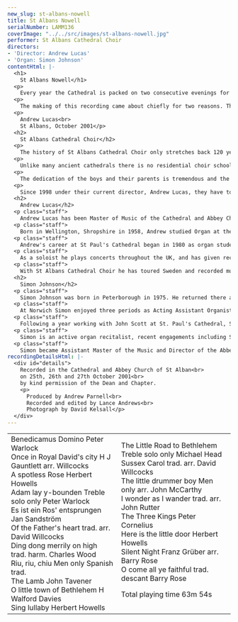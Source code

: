 ```yaml
---
new_slug: st-albans-nowell
title: St Albans Nowell
serialNumber: LAMM136
coverImage: "../../src/images/st-albans-nowell.jpg"
performer: St Albans Cathedral Choir
directors:
- 'Director: Andrew Lucas'
- 'Organ: Simon Johnson'
contentHtml: |-
  <h1>
    St Albans Nowell</h1>
  <p>
    Every year the Cathedral is packed on two consecutive evenings for the annual Service of Lessons and Carols for Christmas held on the 22nd and 23rd December at 8pm. This service is lit entirely by candlelight and takes the traditional form of biblical readings, carols and hymns and prayer meditating on the miracle of our Saviour's birth in Bethlehem some 2000 years ago. For the Cathedral Choir it is the highlight of their musical year; the boys of the choir, in particular, take great pride in their effort and achievement at this service, perhaps more than on any other occasion. This is wonderful to experience and gives the service a very special atmosphere. So it is no wonder that its popularity means that seats are available only by application and are ticketed (over the two nights that means more than 3,000 people attend this service). It is the choir's great pleasure to offer this recording to a wider congregation and audience than we could ever achieve 'live' and to include one or two items from our Christmas repertoire that are not usually sung at this service.</p>
  <p>
    The making of this recording came about chiefly for two reasons. The last Christmas recording from St Albans was made ten years ago and there have been many requests for a more recent recording. The second reason was the catalyst. The choir was to have made a tour to the United States of America in October 2001, but the tragic events of September 11th that year in New York and Washington eventually caused the tour to be cancelled. So we found ourselves in St Albans during an extended half term needing something to do musically. Lance Andrews of Lammas Records came to the rescue and this is the end result. We are very grateful to him for offering to turn the recording around from initial conception to release in less than ten weeks. We hope that you receive great joy from this recording, finding it uplifting, inspiring and full of Christian hope.</p>
  <p>
    Andrew Lucas<br>
    St Albans, October 2001</p>
  <h2>
    St Albans Cathedral Choir</h2>
  <p>
    The history of St Albans Cathedral Choir only stretches back 120 years, although the Benedictine monastery of St Albans Abbey had a distinguished musical history stretching back before 1539 when the Abbey was dissolved by Henry VIII. In those days the boys were press-ganged from all over the country; today they are all local schoolboys who are committed to sing services and attend rehearsal every day of the week, except one, during term time.</p>
  <p>
    Unlike many ancient cathedrals there is no residential choir school, and the rehearsals and services are fitted in around a normal school week. The day begins at 7.40 am and ends after evensong at 5.45 pm on three weekdays. Friday nights are taken up with two hours of rehearsal and the services on Saturday and Sunday (usually three but sometimes four in all) take up a major proportion of the weekend.</p>
  <p>
    The dedication of the boys and their parents is tremendous and the high standard of the choir and its international reputation has been hard won. The boys themselves receive in return an unparalleled free musical education and team spirit. For the weekends, greater Feast days, concerts and tours the 24 boys are joined by the 12 Lay Clerks to make up the full Cathedral Choir. The Lay Clerks are themselves a dedicated and highly skilled group of musicians who nevertheless, in the main, earn their living outside the music profession. The choir has made several recordings and six tours of the USA in the last ten years. Previous Masters of the Music of the Cathedral include Meredith Davies, Peter Hurford, Stephen Darlington, Colin Walsh and Barry Rose.</p>
  <p>
    Since 1998 under their current director, Andrew Lucas, they have toured Sweden. In 2000 they sang in the Festival of the Sons of the Clergy in St Paul's Cathedral with the choirs of St Paul's and the Temple Church. The choir itself plays host to two other Cathedral Choirs in the biennial St Albans International Organ Festival in the Festival's Three Choirs Concert. In 2001 the choirs of Westminster Abbey and Southwark Cathedral joined them in St Albans in July 2001. For 2002 plans are being made for concerts and services in Italy.</p>
  <h2>
    Andrew Lucas</h2>
  <p class="staff">
    Andrew Lucas has been Master of Music of the Cathedral and Abbey Church of St. Alban since February 1998, after eight years as the Sub-Organist of St Paul's Cathedral in London. He is also conductor of the St Albans Bach Choir and Artistic Director of the St Albans International Organ Festival.</p>
  <p class="staff">
    Born in Wellington, Shropshire in 1958, Andrew studied Organ at the Royal College of Music with John Birch and composition with Herbert Howells and is a graduate of London University. He continued his organ studies with Peter Hurford and was awarded the WÊTÊBest Scholarship from the Worshipful Company of Musicians enabling him to study with Piet Kee at the Sweelinck Conservatoire in Amsterdam.</p>
  <p class="staff">
    Andrew's career at St Paul's Cathedral began in 1980 as organ student, and then subsequently Assistant Sub-Organist (1985) and Sub-Organist and Assistant Director of Music (1990). His accompaniment of the St Paul's choir in concerts and over twenty commercial recordings has received critical acclaim. He has also made two solo recordings on the world famous organ of St Paul's.</p>
  <p class="staff">
    As a soloist he plays concerts throughout the UK, and has given recitals in Norway, Sweden, Belgium, France, Italy, the Netherlands, Australia, Bermuda and the USA. In 1997 he spent three months as Acting Organist and Master of the Choristers at St Andrew's Cathedral in Sydney, Australia.</p>
  <p class="staff">
    With St Albans Cathedral Choir he has toured Sweden and recorded music by Stanford on the Priory label. Since moving to St Albans he has concentrated on choral direction with the three choirs directly in his charge at the Cathedral, as well as other local choral groups and at the Purcell School of Music.</p>
  <h2>
    Simon Johnson</h2>
  <p class="staff">
    Simon Johnson was born in Peterborough in 1975. He returned there as chorister and subsequently Head Chorister of the Cathedral from 1986-89. He was awarded a music scholarship to Bloxham School, before going on to hold organ scholarships at Rochester, Norwich, and St Paul's Cathedrals. He holds the organ diplomas of the Royal College of Organists, having won several major prizes at both.</p>
  <p class="staff">
    At Norwich Simon enjoyed three periods as Acting Assistant Organist of the Cathedral, during which time he took part in the premieres of works by John Tavener, Philip Wilby and Diana Burrell. His work accompanying both the Girls' Choir and the Cathedral Choir is reflected in two CD recordings, and he has played for both choirs on BBC Radio 2, 3, and 4. In addition to his responsibilities at the Cathedral Simon also gained a first class degree from the University of East Anglia, and founded the University Chamber Choir - a twenty-strong ensemble specialising in the performance of contemporary music.</p>
  <p class="staff">
    Following a year working with John Scott at St. Paul's Cathedral, Simon moved to his next position at All Saints' Northampton. His work there involved running the choir of men and boys, and also the separate girls' choir. He made two CD recordings with the choirs on the Lammas label, and undertook tours to France, Germany and Italy.</p>
  <p class="staff">
    Simon is an active organ recitalist, recent engagements including St Paul's, Westminster, Norwich and Ghent Cathedrals, and also Westminster Abbey.</p>
  <p class="staff">
    Simon became Assistant Master of the Music and Director of the Abbey Girls' Choir at St Albans Cathedral in September 2001.</p>
recordingDetailsHtml: |-
  <div id="details">
    Recorded in the Cathedral and Abbey Church of St Alban<br>
    on 25th, 26th and 27th October 2001<br>
    by kind permission of the Dean and Chapter.
    <p>
      Produced by Andrew Parnell<br>
      Recorded and edited by Lance Andrews<br>
      Photograph by David Kelsall</p>
  </div>
---
```


<table class="tracktable">
  <tbody>
    <tr>
      <td class="column1">
        Benedicamus Domino<span class="composer"> Peter Warlock</span><br>
        Once in Royal David's city <span class="composer">H J Gauntlett arr. Willcocks</span><br>
        A spotless Rose <span class="composer">Herbert Howells</span><br>
        Adam lay y-bounden Treble solo only <span class="composer">Peter Warlock</span><br>
        Es ist ein Ros' entsprungen <span class="composer">Jan Sandström</span><br>
        Of the Father's heart <span class="composer">trad. arr. David Willcocks</span><br>
        Ding dong merrily on high<span class="composer"> trad. harm. Charles Wood</span><br>
        Riu, riu, chiu Men only <span class="composer">Spanish trad.</span><br>
        The Lamb<span class="composer"> John Tavener</span><br>
        O little town of Bethlehem<span class="composer"> H Walford Davies</span><br>
        Sing lullaby <span class="composer">Herbert Howells</span>
      </td>
      <td class="column2">
        The Little Road to Bethlehem Treble solo only<span class="composer"> Michael Head</span><br>
        Sussex Carol <span class="composer">trad. arr. David Willcocks</span><br>
        The little drummer boy Men only <span class="composer">arr. John McCarthy</span><br>
        I wonder as I wander <span class="composer">trad. arr. John Rutter</span><br>
        The Three Kings <span class="composer">Peter Cornelius</span><br>
        Here is the little door <span class="composer">Herbert Howells</span><br>
        Silent Night <span class="composer">Franz Grüber arr. Barry Rose</span><br>
        O come all ye faithful <span class="composer">trad. descant Barry Rose</span>
        <p>					<span id="playingtime">Total playing time 63m 54s</span></p>
      </td>
    </tr>
  </tbody>
</table>
